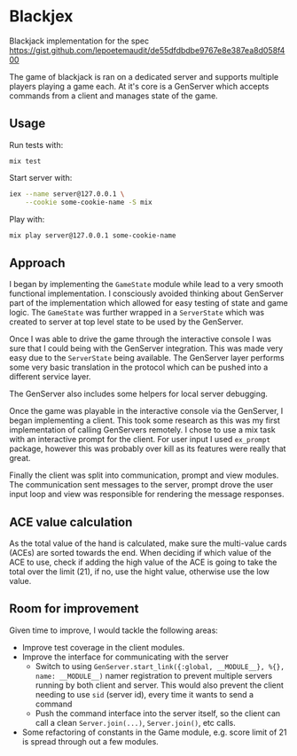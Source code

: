 # Blackjex

Blackjack implementation for the spec https://gist.github.com/lepoetemaudit/de55dfdbdbe9767e8e387ea8d058f400

The game of blackjack is ran on a dedicated server and supports multiple players playing a game each. At it's core is a GenServer which accepts commands from a client and manages state of the game.

## Usage

Run tests with:

```
mix test
```

Start server with:

```bash
iex --name server@127.0.0.1 \
    --cookie some-cookie-name -S mix
```

Play with:

```bash
mix play server@127.0.0.1 some-cookie-name
```

## Approach

I began by implementing the `GameState` module while lead to a very smooth functional implementation. I consciously avoided thinking about GenServer part of the implementation which allowed for easy testing of state and game logic. The `GameState` was further wrapped in a `ServerState` which was created to server at top level state to be used by the GenServer.

Once I was able to drive the game through the interactive console I was sure that I could being with the GenServer integration. This was made very easy due to the `ServerState` being available. The GenServer layer performs some very basic translation in the protocol which can be pushed into a different service layer.

The GenServer also includes some helpers for local server debugging.

Once the game was playable in the interactive console via the GenServer, I began implementing a client. This took some research as this was my first implementation of calling GenServers remotely. I chose to use a mix task with an interactive prompt for the client. For user input I used `ex_prompt` package, however this was probably over kill as its features were really that great.

Finally the client was split into communication, prompt and view modules. The communication sent messages to the server, prompt drove the user input loop and view was responsible for rendering the message responses.

## ACE value calculation

As the total value of the hand is calculated, make sure the multi-value cards (ACEs) are sorted towards the end. When deciding if which value of the ACE to use, check if adding the high value of the ACE is going to take the total over the limit (21), if no, use the hight value, otherwise use the low value.

## Room for improvement

Given time to improve, I would tackle the following areas:

- Improve test coverage in the client modules.
- Improve the interface for communicating with the server
  - Switch to using `GenServer.start_link({:global, __MODULE__}, %{}, name: __MODULE__)` namer registration to prevent multiple servers running by both client and server. This would also prevent the client needing to use `sid` (server id), every time it wants to send a command
  - Push the command interface into the server itself, so the client can call a clean `Server.join(...)`, `Server.join()`, etc calls.
- Some refactoring of constants in the Game module, e.g. score limit of 21 is spread through out a few modules.
